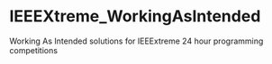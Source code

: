 # IEEEXtreme_WorkingAsIntended
Working As Intended solutions for IEEExtreme 24 hour programming competitions
